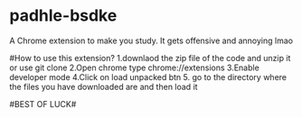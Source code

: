 # padhle-bsdke
A Chrome extension to make you study. It gets offensive and annoying lmao

#How to use this extension?
1.downlaod the zip file of the code and unzip it or use git clone
2.Open chrome type chrome://extensions
3.Enable developer mode
4.Click on load unpacked btn
5. go to the directory where the files you have downloaded are and then  load it


#BEST OF LUCK#
